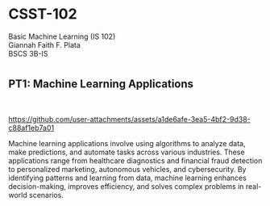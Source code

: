 # CSST-102
Basic Machine Learning (IS 102) <br>
Giannah Faith F. Plata <br>
BSCS 3B-IS

# <h2>PT1: Machine Learning Applications</h2> <br>

https://github.com/user-attachments/assets/a1de6afe-3ea5-4bf2-9d38-c88af1eb7a01

Machine learning applications involve using algorithms to analyze data, make predictions, and automate tasks across various industries. 
These applications range from healthcare diagnostics and financial fraud detection to personalized marketing, autonomous vehicles, and cybersecurity. 
By identifying patterns and learning from data, machine learning enhances decision-making, improves efficiency, and solves complex problems in real-world scenarios.
